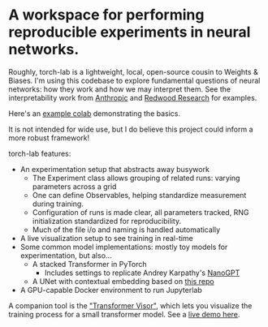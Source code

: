 # A workspace for performing reproducible experiments in neural networks.

Roughly, torch-lab is a lightweight, local, open-source cousin to Weights & Biases.
I'm using this codebase to explore fundamental questions of neural networks: how they work and how we may interpret them.
See the interpretability work from [Anthropic](https://www.anthropic.com/#papers) and [Redwood Research](https://www.redwoodresearch.org/research) for
examples.

Here's an [example colab](https://colab.research.google.com/drive/1KiF2lHkUYWu2glUBgK1w8OJc7lSx88kk#scrollTo=SlyfPxmU2zMP) demonstrating the basics.

It is not intended for wide use, but I do believe this project could inform a more robust framework!

torch-lab features:
* An experimentation setup that abstracts away busywork
  * The Experiment class allows grouping of related runs: varying parameters across a grid
  * One can define Observables, helping standardize measurement during training.
  * Configuration of runs is made clear, all parameters tracked, RNG initialization standardized for reproducibility.
  * Much of the file i/o and naming is handled automatically
* A live visualization setup to see training in real-time
* Some common model implementations: mostly toy models for experimentation, but also...
  * A stacked Transformer in PyTorch
    * Includes settings to replicate Andrey Karpathy's [NanoGPT](https://github.com/karpathy/nanoGPT)
  * A UNet with contextual embedding based on [this repo](https://github.com/TeaPearce/Conditional_Diffusion_MNIST)
* A GPU-capable Docker environment to run Jupyterlab

A companion tool is the ["Transformer Visor"](https://github.com/dereklarson/weight_viz), which lets you visualize the training process
for a small transformer model. See a [live demo here](https://tlab.dereklarson.info).

